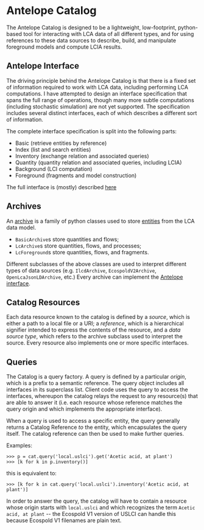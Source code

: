 # Antelope Catalog

The Antelope Catalog is designed to be a lightweight, low-footprint, python-based tool for interacting with LCA data of all different types, and for using references to these data sources to describe, build, and manipulate foreground models and compute LCIA results.

## Antelope Interface

The driving principle behind the Antelope Catalog is that there is a fixed set of information required to work with LCA data, including performing LCA computations.  I have attempted to design an interface specification that spans the full range of operations, though many more subtle computations (including stochastic simulation) are not yet supported.  The specification includes several distinct interfaces, each of which describes a different sort of information.

The complete interface specification is split into the following parts:

 * Basic (retrieve entities by reference)
 * Index (list and search entities)
 * Inventory (exchange relation and associated queries)
 * Quantity (quantity relation and associated queries, including LCIA)
 * Background (LCI computation)
 * Foreground (fragments and model construction)

The full interface is (mostly) described [here](antelope-interface.md)

## Archives

An [archive](https://github.com/bkuczenski/lca-tools/blob/master/lcatools/archives) is a family of python classes used to store [entities](data-model.md#entities) from the LCA data model.

 * `BasicArchive`s store quantities and flows;
 * `LcArchive`s store quantities, flows, and processes;
 * `LcForeground`s store quantities, flows, and fragments.

Different subclasses of the above classes are used to interpret different types of data sources (e.g. `IlcdArchive`, `EcospoldV2Archive`, `OpenLcaJsonLDArchive`, etc.)  Every archive can implement the [Antelope interface](#antelope-interface).  

## Catalog Resources

Each data resource known to the catalog is defined by a *source*, which is either a path to a local file or a URI; a *reference*, which is a hierarchical signifier intended to express the contents of the resource, and a *data source type*, which refers to the archive subclass used to interpret the source.  Every resource also implements one or more specific interfaces.

## Queries

The Catalog is a query factory.  A query is defined by a particular *origin*, which is a prefix to a semantic reference.  The query object includes all interfaces in its superclass list.  Client code uses the query to access the interfaces, whereupon the catalog relays the request to any resource(s) that are able to answer it (i.e. each resource whose reference matches the query origin and which implements the appropriate interface).

When a query is used to access a specific entity, the query generally returns a Catalog Reference *to* the entity, which encapsulates the query itself.  The catalog reference can then be used to make further queries.

Examples:

    >>> p = cat.query('local.uslci').get('Acetic acid, at plant')
    >>> [k for k in p.inventory()]

this is equivalent to:

    >>> [k for k in cat.query('local.uslci').inventory('Acetic acid, at plant')]

In order to answer the query, the catalog will have to contain a resource whose origin starts with `local.uslci` and which recognizes the term `Acetic acid, at plant` -- the Ecospold V1 version of USLCI can handle this because Ecospold V1 filenames are plain text.

